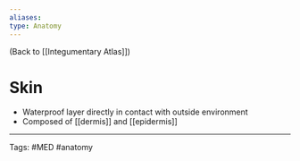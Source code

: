 ```yaml
---
aliases: 
type: Anatomy
---
```


(Back to [[Integumentary Atlas]])

# Skin

- Waterproof layer directly in contact with outside environment
- Composed of [[dermis]] and [[epidermis]]

---
Tags: #MED #anatomy 